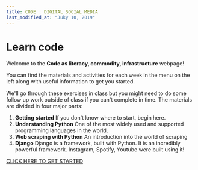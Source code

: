 ```yaml
---
title: CODE : DIGITAL SOCIAL MEDIA
last_modified_at: "Juky 10, 2019"
---
```


# Learn code

Welcome to the **Code as literacy, commodity, infrastructure** webpage!

You can find the materials and activities for each week in the menu on the left along with useful information to get you started. 

We'll go through these exercises in class but you might need to do some follow up work outside of class if you can't complete in time. The materials are divided in four major parts:

1. **Getting started** If you don't know where to start, begin here. 
2. **Understanding Python** One of the most widely used and supported programming languages in the world.
3. **Web scraping with Python** An introduction into the world of scraping
4. **Django** Django is a framework, built with Python. It is an incredibly powerful framework.  Instagram, Spotify, Youtube were built using it!

[CLICK HERE TO GET STARTED](/site/welcome)
